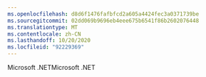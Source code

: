 ```yaml
---
ms.openlocfilehash: d8d6f1476fafbfcd2a605a4424fec3a0371739be
ms.sourcegitcommit: 02dd069b9696eb4eee675b6541f86b2602076448
ms.translationtype: MT
ms.contentlocale: zh-CN
ms.lasthandoff: 10/20/2020
ms.locfileid: "92229369"
---
```

<span data-ttu-id="40831-101">Microsoft .NET</span><span class="sxs-lookup"><span data-stu-id="40831-101">Microsoft .NET</span></span>